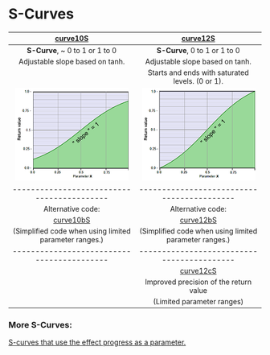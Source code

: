# S-Curves


|              [curve10S](curve10S.md)                    |     [curve12S](curve12S.md)                       |
|:-------------------------------------------------------:|:-------------------------------------------------:|
|            **S-Curve**, ~ 0 to 1 or 1 to 0              |     **S-Curve**, 0 to 1 or 1 to 0                 |
|    Adjustable slope based on tanh.                      |     Adjustable slope based on tanh.               |
|                                                         | Starts and ends with saturated levels. (0 or 1).  |
|   [![](thumbnails/curve10S.png)](curve10S.md)           |  [![](thumbnails/curve12S.png)](curve12S.md)      |
|       ------------------------------------------        |     ------------------------------------------    |
|        Alternative code:                                |     Alternative code:                             |
|      [curve10bS](curve10S.md#curve10bS)                 |     [curve12bS](curve12S.md#curve12bS)            |
| (Simplified code when using limited parameter ranges.)  | (Simplified code when using limited parameter ranges.)|
|       ------------------------------------------        |     ------------------------------------------    |
|                                                         |     [curve12cS](curve12S.md#curve12cS)            |    
|                                                         |    Improved precision of the return value         |
|                                                         |    (Limited parameter ranges)                     |

### More S-Curves:
 [S-curves that use the effect progress as a parameter.](../../Auto-synced_parameters/progress/README.md#s-curves)
